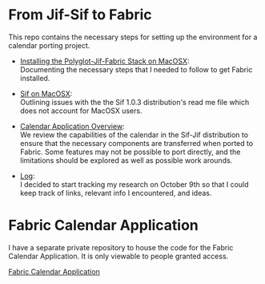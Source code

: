 # From Jif-Sif to Fabric
This repo contains the necessary steps for setting up the environment for a calendar porting project.

  * [Installing the Polyglot-Jif-Fabric Stack on MacOSX](https://github.com/K33TY/Jif-Sif-to-Fabric/blob/master/Docs/Polyglot-Jif-Fabric-Stack.md): <br />
Documenting the necessary steps that I needed to follow to get Fabric installed. 

  * [Sif on MacOSX](https://github.com/K33TY/Jif-Sif-to-Fabric/blob/master/Docs/Sif-On-MacOSX.md): <br />
Outlining issues with the the Sif 1.0.3 distribution's read me file which does not account for MacOSX users.

  * [Calendar Application Overview](https://github.com/K33TY/Jif-Sif-to-Fabric/blob/master/Docs/Calendar-App.md): <br />
We review the capabilities of the calendar in the Sif-Jif distribution to ensure that the necessary components are transferred when ported to Fabric. Some features may not be possible to port directly, and the limitations should be explored as well as possible work arounds. 

 * [Log](https://github.com/K33TY/Jif-Sif-to-Fabric/blob/master/Docs/Log.md): <br />
 I decided to start tracking my research on October 9th so that I could keep track of links, relevant info I encountered, and ideas.

# Fabric Calendar Application
I have a separate private repository to house the code for the Fabric Calendar Application. It is only viewable to people granted access.

[Fabric Calendar Application](https://github.com/K33TY/Fabric-Calendar)
